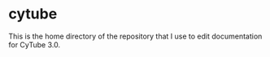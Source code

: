 # cytube
This is the home directory of the repository that I use to edit documentation for CyTube 3.0.
